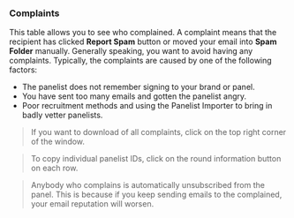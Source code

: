 ### Complaints

This table allows you to see who complained. A complaint means that the recipient has clicked **Report Spam** button or moved your email into **Spam Folder** manually. Generally speaking, you want to avoid having any complaints. Typically, the complaints are caused by one of the following factors:

- The panelist does not remember signing to your brand or panel.
- You have sent too many emails and gotten the panelist angry.
- Poor recruitment methods and using the Panelist Importer to bring in badly vetter panelists.

> If you want to download of all complaints, click on the top right corner of the window.

> To copy individual panelist IDs, click on the round information button on each row.

> Anybody who complains is automatically unsubscribed from the panel. This is because if you keep sending emails to the complained, your email reputation will worsen.
